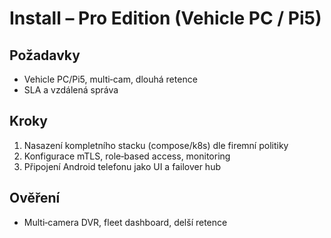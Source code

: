 # Install – Pro Edition (Vehicle PC / Pi5)

## Požadavky
- Vehicle PC/Pi5, multi‑cam, dlouhá retence
- SLA a vzdálená správa

## Kroky
1) Nasazení kompletního stacku (compose/k8s) dle firemní politiky
2) Konfigurace mTLS, role‑based access, monitoring
3) Připojení Android telefonu jako UI a failover hub

## Ověření
- Multi‑camera DVR, fleet dashboard, delší retence
